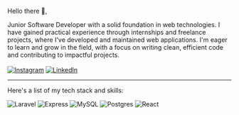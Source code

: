 Hello there 👋,

Junior Software Developer with a solid foundation in web technologies. I have gained practical experience through internships and freelance projects, where I've developed and maintained web applications. I'm eager to learn and grow in the field, with a focus on writing clean, efficient code and contributing to impactful projects.<br><br>
[![Instagram](https://img.shields.io/badge/Instagram-%23E4405F.svg?style=for-the-badge&logo=Instagram&logoColor=white)](https://instagram.com/ddim03) 
[![LinkedIn](https://img.shields.io/badge/LinkedIn-%230077B5.svg?style=for-the-badge&logo=linkedin&logoColor=white)](https://www.linkedin.com/in/dimasgda)

----
Here's a list of my tech stack and skills:

![Laravel](https://img.shields.io/badge/laravel-%23FF2D20.svg?style=for-the-badge&logo=laravel&logoColor=white)
![Express](https://img.shields.io/badge/-Express-%2320232a?style=for-the-badge&logo=Express&logoColor=%2361DAFB)
![MySQL](https://img.shields.io/badge/mysql-%2300000f.svg?style=for-the-badge&logo=mysql&logoColor=white) 
![Postgres](https://img.shields.io/badge/postgres-%23316192.svg?style=for-the-badge&logo=postgresql&logoColor=white)
![React](https://img.shields.io/badge/react-%2320232a.svg?style=for-the-badge&logo=react&logoColor=%2361DAFB) 
